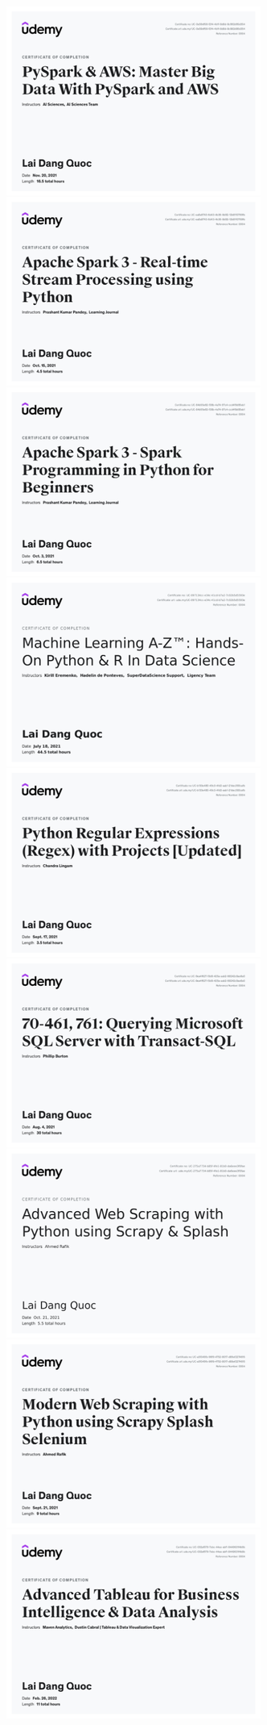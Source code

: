 [![PySpark & AWS: Master Big Data With PySpark and AWS](./UC-0e59df58-f2f4-4b1f-8d8d-8c992d95d354.jpg)](https://udemy.com/certificate/UC-0e59df58-f2f4-4b1f-8d8d-8c992d95d354/)
[![Apache Spark 3 - Real-time Stream Processing using Python](./UC-ea8a9743-6d43-4b36-8d82-12b81f0769fb.jpg)](https://udemy.com/certificate/UC-ea8a9743-6d43-4b36-8d82-12b81f0769fb/)
[![Apache Spark 3 - Spark Programming in Python for Beginner](./UC-84b55e62-f38b-4a74-97c4-ccd4f9d85eb1.jpg)](https://udemy.com/certificate/UC-84b55e62-f38b-4a74-97c4-ccd4f9d85eb1/)
[![Machine Learning A-Z™: Hands-On Python & R In Data Science](./UC-097134cc-e34c-41cd-b7a2-7c02b5d5593e.jpg)](https://udemy.com/certificate/UC-097134cc-e34c-41cd-b7a2-7c02b5d5593e/)
[![Python Regular Expressions (Regex) with Projects](./UC-b133e480-49c3-4fd2-aab1-21dec393cafb.jpg)](https://udemy.com/certificate/UC-b133e480-49c3-4fd2-aab1-21dec393cafb/)
[![70-461, 761: Querying Microsoft SQL Server with Transact-SQL](./UC-9ea4f627-f3d8-425a-aab2-68242c8ae6a0.jpg)](https://udemy.com/certificate/UC-9ea4f627-f3d8-425a-aab2-68242c8ae6a0/)
[![Advanced Web Scraping with Python using Scrapy & Splash](./UC-275a7734-b85f-4fe1-81b0-da6eee3f0fae.jpg)](https://udemy.com/certificate/UC-275a7734-b85f-4fe1-81b0-da6eee3f0fae/)
[![Modern Web Scraping with Python using Scrapy Splash Selenium](./UC-a5f345fb-96f9-4752-8017-d89ef2274615.jpg)](https://udemy.com/certificate/UC-a5f345fb-96f9-4752-8017-d89ef2274615/)
[![Advanced Tableau for Business Intelligence & Data Analysis](./UC-032af579-7ebc-44ee-abf1-8449631f4b9b.jpg)](https://udemy.com/certificate/UC-032af579-7ebc-44ee-abf1-8449631f4b9b/)
